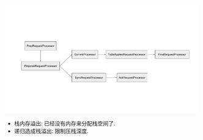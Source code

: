 
![image](https://raw.githubusercontent.com/zozospider/note/master/distributed/ZooKeeper/ZooKeeper-book-ZooKeeper%E6%8A%80%E6%9C%AF%E5%86%85%E5%B9%95/71-Leader-Processing-chain.png)

- 栈内存溢出: 已经没有内存来分配栈空间了.
- 递归造成栈溢出: 限制压栈深度.
